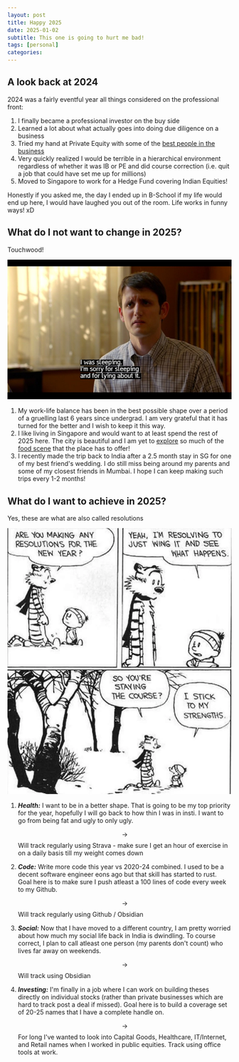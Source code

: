 ```yaml
---
layout: post
title: Happy 2025
date: 2025-01-02
subtitle: This one is going to hurt me bad!
tags: [personal] 
categories:
---
```

## A look back at 2024

2024 was a fairly eventful year all things considered on the professional front:

1. I finally became a professional investor on the buy side
2. Learned a lot about what actually goes into doing due diligence on a business
3. Tried my hand at Private Equity with some of the [best people in the business](https://chryscapital.com/people/)
4. Very quickly realized I would be terrible in a hierarchical environment regardless of whether it was IB or PE and did course correction (i.e. quit a job that could have set me up for millions)
5. Moved to Singapore to work for a Hedge Fund covering Indian Equities!

Honestly if you asked me, the day I ended up in B-School if my life would end up here, I would have laughed you out of the room. Life works in funny ways! xD

## What do I not want to change in 2025?

Touchwood!

![Meme](<_attachments/Pasted image 20250102201511.png>)

1. My work-life balance has been in the best possible shape over a period of a gruelling last 6 years since undergrad. I am very grateful that it has turned for the better and I wish to keep it this way.
2. I like living in Singapore and would want to at least spend the rest of 2025 here. The city is beautiful and I am yet to [explore](https://guide.michelin.com/sg/en/singapore-region/singapore/restaurants) so much of the [food scene](https://guide.michelin.com/sg/en/article/travel/must-try-hawker-food-in-singapore) that the place has to offer!
3. I recently made the trip back to India after a 2.5 month stay in SG for one of my best friend's wedding. I do still miss being around my parents and some of my closest friends in Mumbai. I hope I can keep making such trips every 1-2 months!

## What do I want to achieve in 2025?

Yes, these are what are also called resolutions

![Meme](<_attachments/Pasted image 20250102201629.png>)

1. ***Health:*** I want to be in a better shape. That is going to be my top priority for the year, hopefully I will go back to how thin I was in insti. I want to go from being fat and ugly to only ugly.

    $$\rightarrow$$ Will track regularly using Strava - make sure I get an hour of exercise in on a daily basis till my weight comes down
2. ***Code:*** Write more code this year vs 2020-24 combined. I used to be a decent software engineer eons ago but that skill has started to rust. Goal here is to make sure I push atleast a 100 lines of code every week to my Github.

    $$\rightarrow$$ Will track regularly using Github / Obsidian
3. ***Social:*** Now that I have moved to a different country, I am pretty worried about how much my social life back in India is dwindling. To course correct, I plan to call atleast one person (my parents don't count) who lives far away on weekends.

    $$\rightarrow$$ Will track using Obsidian
4. ***Investing:*** I'm finally in a job where I can work on building theses directly on individual stocks (rather than private businesses which are hard to track post a deal if missed). Goal here is to build a coverage set of 20-25 names that I have a complete handle on.

    $$\rightarrow$$ For long I've wanted to look into Capital Goods, Healthcare, IT/Internet, and Retail names when I worked in public equities. Track using office tools at work.

